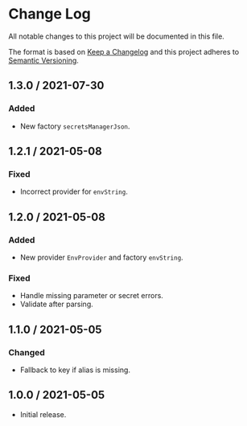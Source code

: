 # Change Log

All notable changes to this project will be documented in this file.

The format is based on [Keep a Changelog](https://keepachangelog.com/)
and this project adheres to [Semantic Versioning](https://semver.org/).

## 1.3.0 / 2021-07-30

### Added

- New factory `secretsManagerJson`.

## 1.2.1 / 2021-05-08

### Fixed

- Incorrect provider for `envString`.

## 1.2.0 / 2021-05-08

### Added

- New provider `EnvProvider` and factory `envString`.

### Fixed

- Handle missing parameter or secret errors.
- Validate after parsing.

## 1.1.0 / 2021-05-05

### Changed

- Fallback to key if alias is missing.

## 1.0.0 / 2021-05-05

- Initial release.

